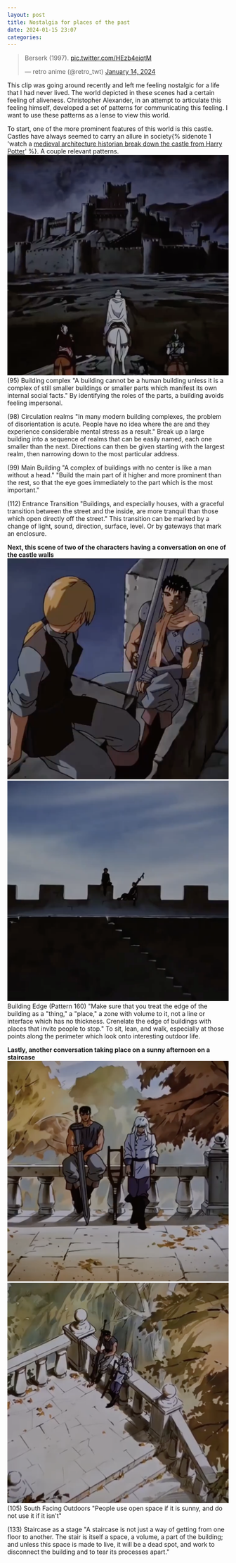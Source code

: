 ```yaml
---
layout: post
title: Nostalgia for places of the past
date: 2024-01-15 23:07
categories:
---
```

<blockquote class="twitter-tweet"><p lang="in" dir="ltr">Berserk (1997). <a href="https://t.co/HEzb4eiqtM">pic.twitter.com/HEzb4eiqtM</a></p>&mdash; retro anime (@retro_twt) <a href="https://twitter.com/retro_twt/status/1746641106484232421?ref_src=twsrc%5Etfw">January 14, 2024</a></blockquote>

This clip was going around recently and left me feeling nostalgic for a life that I had never lived. The world depicted in these scenes had a certain feeling of aliveness. Christopher Alexander, in an attempt to articulate this feeling himself, developed a set of patterns for communicating this feeling. I want to use these patterns as a lense to view this world. 

To start, one of the more prominent features of this world is this castle. Castles have always seemed to carry an allure in society{% sidenote 1 'watch a [medieval architecture historian break down the castle from Harry Potter](https://www.youtube.com/watch?v=r49zkVISluM)' %}. A couple relevant patterns.
![assets/img/beserker3.png](assets/img/beserker3.png)
(95) Building complex
"A building cannot be a human building unless it is a complex of still smaller buildings or smaller parts which manifest its own internal social facts." By identifying the roles of the parts, a building avoids feeling impersonal.

(98) Circulation realms
"In many modern building complexes, the problem of disorientation is acute. People have no idea where the are and they experience considerable mental stress as a result." Break up a large building into a sequence of realms that can be easily named, each one smaller than the next. Directions can then be given starting with the largest realm, then narrowing down to the most particular address.

(99) Main Building
"A complex of buildings with no center is like a man without a head." "Build the main part of it higher and more prominent than the rest, so that the eye goes immediately to the part which is the most important."

(112) Entrance Transition
"Buildings, and especially houses, with a graceful transition between the street and the inside, are more tranquil than those which open directly off the street." This transition can be marked by a change of light, sound, direction, surface, level. Or by gateways that mark an enclosure.

**Next, this scene of two of the characters having a conversation on one of the castle walls**
![assets/img/Beserker1.png](assets/img/Beserker1.png)
![assets/img/beserker4.png](assets/img/beserker4.png)
Building Edge (Pattern 160)
"Make sure that you treat the edge of the building as a "thing," a "place," a zone with volume to it, not a line or interface which has no thickness. Crenelate the edge of buildings with places that invite people to stop." To sit, lean, and walk, especially at those points along the perimeter which look onto interesting outdoor life.

**Lastly, another conversation taking place on a sunny afternoon on a staircase** 
![assets/img/beserker2.png](assets/img/beserker2.png)
![assets/img/beserker5.png](assets/img/beserker5.png)
(105) South Facing Outdoors
"People use open space if it is sunny, and do not use it if it isn't"

(133) Staircase as a stage
"A staircase is not just a way of getting from one floor to another. The stair is itself a space, a volume, a part of the building; and unless this space is made to live, it will be a dead spot, and work to disconnect the building and to tear its processes apart."
